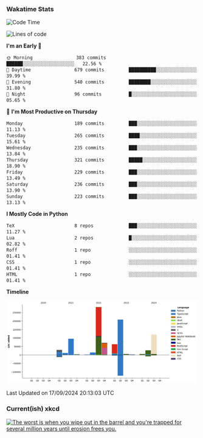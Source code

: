 ### Wakatime Stats
<!--START_SECTION:waka-->
![Code Time](http://img.shields.io/badge/Code%20Time-2%2C843%20hrs%2016%20mins-blue)

![Lines of code](https://img.shields.io/badge/From%20Hello%20World%20I%27ve%20Written-941.3%20thousand%20lines%20of%20code-blue)

**I'm an Early 🐤** 

```text
🌞 Morning                383 commits         ██████░░░░░░░░░░░░░░░░░░░   22.56 % 
🌆 Daytime                679 commits         ██████████░░░░░░░░░░░░░░░   39.99 % 
🌃 Evening                540 commits         ████████░░░░░░░░░░░░░░░░░   31.80 % 
🌙 Night                  96 commits          █░░░░░░░░░░░░░░░░░░░░░░░░   05.65 % 
```
📅 **I'm Most Productive on Thursday** 

```text
Monday                   189 commits         ███░░░░░░░░░░░░░░░░░░░░░░   11.13 % 
Tuesday                  265 commits         ████░░░░░░░░░░░░░░░░░░░░░   15.61 % 
Wednesday                235 commits         ███░░░░░░░░░░░░░░░░░░░░░░   13.84 % 
Thursday                 321 commits         █████░░░░░░░░░░░░░░░░░░░░   18.90 % 
Friday                   229 commits         ███░░░░░░░░░░░░░░░░░░░░░░   13.49 % 
Saturday                 236 commits         ███░░░░░░░░░░░░░░░░░░░░░░   13.90 % 
Sunday                   223 commits         ███░░░░░░░░░░░░░░░░░░░░░░   13.13 % 
```


**I Mostly Code in Python** 

```text
TeX                      8 repos             ███░░░░░░░░░░░░░░░░░░░░░░   11.27 % 
Lua                      2 repos             █░░░░░░░░░░░░░░░░░░░░░░░░   02.82 % 
Roff                     1 repo              ░░░░░░░░░░░░░░░░░░░░░░░░░   01.41 % 
CSS                      1 repo              ░░░░░░░░░░░░░░░░░░░░░░░░░   01.41 % 
HTML                     1 repo              ░░░░░░░░░░░░░░░░░░░░░░░░░   01.41 % 
```



**Timeline**

![Lines of Code chart](https://raw.githubusercontent.com/joshuajeschek/joshuajeschek/main/assets/bar_graph.png)


 Last Updated on 17/09/2024 20:13:03 UTC
<!--END_SECTION:waka-->

### Current(ish) xkcd
<a id="xkcd-a" title="The worst is when you wipe out in the barrel and you're trapped for several million years until erosion frees you." href="https://www.xkcd.com" target="_blank">
        <img align="center" id="xkcd-img" src="https://imgs.xkcd.com/comics/tectonic_surfing.png" alt="The worst is when you wipe out in the barrel and you're trapped for several million years until erosion frees you." height=300 />
</a>
